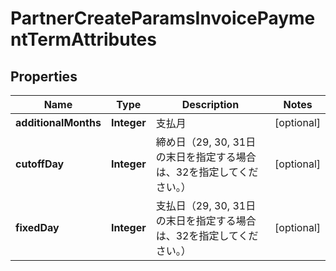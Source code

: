 

# PartnerCreateParamsInvoicePaymentTermAttributes


## Properties

Name | Type | Description | Notes
------------ | ------------- | ------------- | -------------
**additionalMonths** | **Integer** | 支払月 |  [optional]
**cutoffDay** | **Integer** | 締め日（29, 30, 31日の末日を指定する場合は、32を指定してください。） |  [optional]
**fixedDay** | **Integer** | 支払日（29, 30, 31日の末日を指定する場合は、32を指定してください。） |  [optional]



